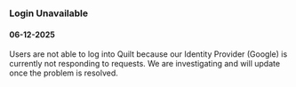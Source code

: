 ### Login Unavailable
#### 06-12-2025

Users are not able to log into Quilt because our Identity Provider (Google) is
currently not responding to requests. We are investigating and will update once
the problem is resolved.
